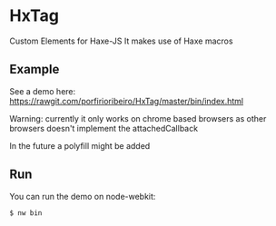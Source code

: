 HxTag
=====

Custom Elements for Haxe-JS
It makes use of Haxe macros

Example
----
See a demo here: https://rawgit.com/porfirioribeiro/HxTag/master/bin/index.html

Warning: currently it only works on chrome based browsers as other browsers doesn't implement the attachedCallback

In the future a polyfill might be added

Run
----
You can run the demo on node-webkit:

```$ nw bin```
